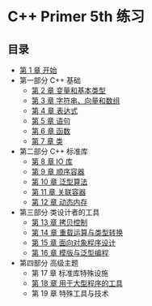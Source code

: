 # C++ Primer 5th 练习

## 目录

- [第 1 章 开始](01-start/README.md)
- 第一部分 C++ 基础
  - [第 2 章 变量和基本类型](02-Variables-and-Basic-Types/README.md)
  - [第 3 章 字符串、向量和数组](03-Strings-Vectors-Arrays/README.md)
  - [第 4 章 表达式](04-Expressions/README.md)
  - [第 5 章 语句](05-Statements/README.md)
  - [第 6 章 函数](06-Functions/README.md)
  - [第 7 章 类](07-Classes/README.md)
- 第二部分 C++ 标准库
  - [第 8 章 IO 库](08-The-IO-Library/README.md)
  - [第 9 章 顺序容器](09-Sequential-Containers/README.md)
  - [第 10 章 泛型算法](10-Generic-Algorithms/README.md)
  - [第 11 章 关联容器](11-Associative-Containers/README.md)
  - [第 12 章 动态内存](12-Dynamic-Memory/README.md)
- 第三部分 类设计者的工具
  - [第 13 章 拷贝控制](13-Copy-Control/README.md)
  - [第 14 章 重载运算与类型转换](14-Overloaded-Operations-and-Conversions/README.md)
  - [第 15 章 面向对象程序设计](15-Object-Oriented-Programming/README.md)
  - [第 16 章 模版与泛型编程](16-Templates-and-Generic-Programming/README.md)
- 第四部分 高级主题
  - 第 17 章 标准库特殊设施
  - [第 18 章 用于大型程序的工具](18-Tools-for-Large-Programs/README.md)
  - 第 19 章 特殊工具与技术